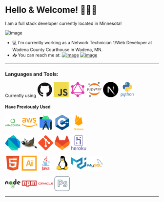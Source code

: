 # Hello & Welcome! 🌼✨🌸
I am a full stack developer currently located in Minnesota! 

![image](https://github.com/amandarose42/amandarose42/assets/47123501/bcee618f-452b-4a4c-90f0-c860cbd624d6)


 - 💻 I'm currently working as a Network Technician 1/Web Developer at Wadena County Courthouse in Wadena, MN.
 - 📥 You can reach me at:
[![image](https://img.shields.io/badge/LinkedIn-0077B5?style=for-the-badge&logo=linkedin&logoColor=white)](https://www.linkedin.com/in/amandaroseortiz/) [![image](https://img.shields.io/badge/Gmail-D14836?style=for-the-badge&logo=gmail&logoColor=white)](mailto:amandaroseortiz42@gmail.com)

-------

### Languages and Tools: 
Currently using
<a target="_blank" rel="noopener noreferrer" href="https://github.com/devicons/devicon/blob/master/icons/github/github-original.svg"><img src="https://github.com/devicons/devicon/blob/master/icons/github/github-original.svg" width="50" height="50"/></a> 
<a target="_blank" rel="noopener noreferrer" href="https://github.com/devicons/devicon/blob/master/icons/javascript/javascript-original.svg"><img src="https://github.com/devicons/devicon/blob/master/icons/javascript/javascript-original.svg" width="50" height="50"/></a> 
<a target="_blank" rel="noopener noreferrer" href="https://github.com/devicons/devicon/blob/master/icons/graphql/graphql-plain.svg"><img src="https://github.com/devicons/devicon/blob/master/icons/graphql/graphql-plain.svg" width="50" height="50"/></a> 
<a target="_blank" rel="noopener noreferrer" href="https://github.com/devicons/devicon/blob/master/icons/jupyter/jupyter-original-wordmark.svg"><img src="https://github.com/devicons/devicon/blob/master/icons/jupyter/jupyter-original-wordmark.svg" width="50" height="50"/></a> 
<a target="_blank" rel="noopener noreferrer" href="https://github.com/devicons/devicon/blob/master/icons/nextjs/nextjs-original.svg"><img src="https://github.com/devicons/devicon/blob/master/icons/nextjs/nextjs-original.svg" width="50" height="50"/></a> 
<a target="_blank" rel="noopener noreferrer" href="https://github.com/devicons/devicon/blob/master/icons/python/python-original-wordmark.svg"><img src="https://github.com/devicons/devicon/blob/master/icons/python/python-original-wordmark.svg" width="50" height="50"/></a> 


#### Have Previously Used

<a target="_blank" rel="noopener noreferrer" href="https://github.com/devicons/devicon/blob/master/icons/anaconda/anaconda-original-wordmark.svg"><img src="https://github.com/devicons/devicon/blob/master/icons/anaconda/anaconda-original-wordmark.svg" width="50" height="50"/></a> 
<a target="_blank" rel="noopener noreferrer" href="https://github.com/devicons/devicon/blob/master/icons/amazonwebservices/amazonwebservices-plain-wordmark.svg"><img src="https://github.com/devicons/devicon/blob/master/icons/amazonwebservices/amazonwebservices-plain-wordmark.svg" width="50" height="50"/></a> 
<a target="_blank" rel="noopener noreferrer" href="https://github.com/devicons/devicon/blob/master/icons/androidstudio/androidstudio-original.svg"><img src="https://github.com/devicons/devicon/blob/master/icons/androidstudio/androidstudio-original.svg" width="50" height="50"/></a> 
<a target="_blank" rel="noopener noreferrer" href="https://github.com/devicons/devicon/blob/master/icons/cplusplus/cplusplus-original.svg"><img src="https://github.com/devicons/devicon/blob/master/icons/cplusplus/cplusplus-original.svg" width="50" height="50"/></a> 
<a target="_blank" rel="noopener noreferrer" href="https://github.com/devicons/devicon/blob/master/icons/firebase/firebase-plain-wordmark.svg"><img src="https://github.com/devicons/devicon/blob/master/icons/firebase/firebase-plain-wordmark.svg" width="50" height="50"/></a>  

<a target="_blank" rel="noopener noreferrer" href="https://github.com/devicons/devicon/blob/master/icons/dart/dart-original.svg"><img src="https://github.com/devicons/devicon/blob/master/icons/dart/dart-original.svg" width="50" height="50"/></a> 
<a target="_blank" rel="noopener noreferrer" href="https://github.com/devicons/devicon/blob/master/icons/gimp/gimp-original.svg"><img src="https://github.com/devicons/devicon/blob/master/icons/gimp/gimp-original.svg" width="50" height="50"/></a> 
<a target="_blank" rel="noopener noreferrer" href="https://github.com/devicons/devicon/blob/master/icons/git/git-original.svg"><img src="https://github.com/devicons/devicon/blob/master/icons/git/git-original.svg" width="50" height="50"/></a> 
<a target="_blank" rel="noopener noreferrer" href="https://github.com/devicons/devicon/blob/master/icons/gitlab/gitlab-original.svg"><img src="https://github.com/devicons/devicon/blob/master/icons/gitlab/gitlab-original.svg" width="50" height="50"/></a> 
<a target="_blank" rel="noopener noreferrer" href="https://github.com/devicons/devicon/blob/master/icons/heroku/heroku-original-wordmark.svg"><img src="https://github.com/devicons/devicon/blob/master/icons/heroku/heroku-original-wordmark.svg" width="50" height="50"/></a> 

<a target="_blank" rel="noopener noreferrer" href="https://github.com/devicons/devicon/blob/master/icons/html5/html5-original.svg"><img src="https://github.com/devicons/devicon/blob/master/icons/html5/html5-original.svg" width="50" height="50"/></a> 
<a target="_blank" rel="noopener noreferrer" href="https://github.com/devicons/devicon/blob/master/icons/illustrator/illustrator-line.svg"><img src="https://github.com/devicons/devicon/blob/master/icons/illustrator/illustrator-line.svg" width="50" height="50"/></a> 
<a target="_blank" rel="noopener noreferrer" href="https://github.com/devicons/devicon/blob/master/icons/java/java-original-wordmark.svg"><img src="https://github.com/devicons/devicon/blob/master/icons/java/java-original-wordmark.svg" width="50" height="50"/></a> 
<a target="_blank" rel="noopener noreferrer" href="https://github.com/devicons/devicon/blob/master/icons/linux/linux-original.svg"><img src="https://github.com/devicons/devicon/blob/master/icons/linux/linux-original.svg" width="50" height="50"/></a> 
<a target="_blank" rel="noopener noreferrer" href="https://github.com/devicons/devicon/blob/master/icons/materialui/materialui-original.svg"><img src="https://github.com/devicons/devicon/blob/master/icons/materialui/materialui-original.svg" width="50" height="50"/></a> 
<a target="_blank" rel="noopener noreferrer" href="https://github.com/devicons/devicon/blob/master/icons/mysql/mysql-original-wordmark.svg"><img src="https://github.com/devicons/devicon/blob/master/icons/mysql/mysql-original-wordmark.svg" width="50" height="50"/></a> 

<a target="_blank" rel="noopener noreferrer" href="https://github.com/devicons/devicon/blob/master/icons/nodejs/nodejs-original-wordmark.svg"><img src="https://github.com/devicons/devicon/blob/master/icons/nodejs/nodejs-original-wordmark.svg" width="50" height="50"/></a> 
<a target="_blank" rel="noopener noreferrer" href="https://github.com/devicons/devicon/blob/master/icons/npm/npm-original-wordmark.svg"><img src="https://github.com/devicons/devicon/blob/master/icons/npm/npm-original-wordmark.svg" width="50" height="50"/></a> 
<a target="_blank" rel="noopener noreferrer" href="https://github.com/devicons/devicon/blob/master/icons/oracle/oracle-original.svg"><img src="https://github.com/devicons/devicon/blob/master/icons/oracle/oracle-original.svg" width="50" height="50"/></a> 
<a target="_blank" rel="noopener noreferrer" href="https://github.com/devicons/devicon/blob/master/icons/photoshop/photoshop-line.svg"><img src="https://github.com/devicons/devicon/blob/master/icons/photoshop/photoshop-line.svg" width="50" height="50"/></a> 

-------
